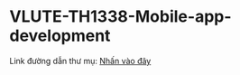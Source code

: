 # VLUTE-TH1338-Mobile-app-development

Link đường dẫn thư mụ: [Nhấn vào đây](https://drive.google.com/drive/folders/1qe9wsJmAB7jZ7Zk0989k03EK-JXS5tLi?usp=sharing)

